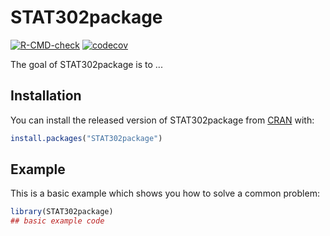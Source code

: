 
# STAT302package

<!-- badges: start -->
[![R-CMD-check](https://github.com/marcradke/STAT302package/workflows/R-CMD-check/badge.svg)](https://github.com/marcradke/STAT302package/actions)
[![codecov](https://codecov.io/gh/marcradke/STAT302package/branch/master/graph/badge.svg?token=T4T7J9IOUQ)](https://codecov.io/gh/marcradke/STAT302package)
<!-- badges: end -->

The goal of STAT302package is to ...

## Installation

You can install the released version of STAT302package from [CRAN](https://CRAN.R-project.org) with:

``` r
install.packages("STAT302package")
```

## Example

This is a basic example which shows you how to solve a common problem:

``` r
library(STAT302package)
## basic example code
```


